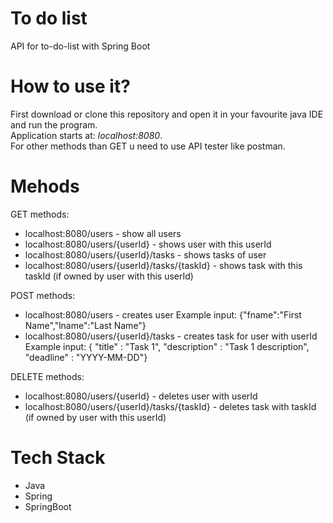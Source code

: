 # To do list
API for to-do-list with Spring Boot

# How to use it?
First download or clone this repository and open it in your favourite java IDE and run the program.<br />
Application starts at: *localhost:8080*.<br />
For other methods than GET u need to use API tester like postman.

# Mehods
GET methods:
- localhost:8080/users - show all users
- localhost:8080/users/{userId} - shows user with this userId
- localhost:8080/users/{userId}/tasks - shows tasks of user
- localhost:8080/users/{userId}/tasks/{taskId} - shows task with this taskId (if owned by user with this userId)

POST methods:
- localhost:8080/users - creates user
  Example input: {"fname":"First Name","lname":"Last Name"}
- localhost:8080/users/{userId}/tasks - creates task for user with userId
  Example input: { "title" : "Task 1", "description" : "Task 1 description", "deadline" : "YYYY-MM-DD"}
 
DELETE methods:
- localhost:8080/users/{userId} - deletes user with userId
- localhost:8080/users/{userId}/tasks/{taskId} - deletes task with taskId (if owned by user with this userId)

# Tech Stack
- Java
- Spring
- SpringBoot
